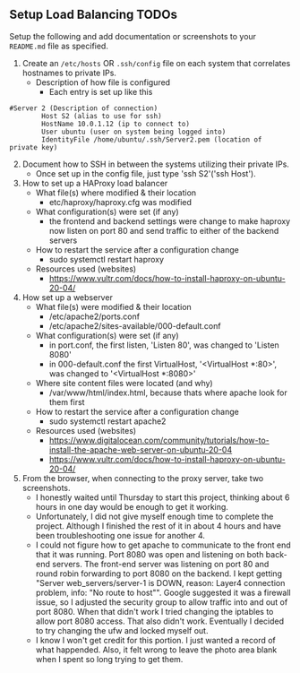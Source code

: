 ## Setup Load Balancing TODOs

Setup the following and add documentation or screenshots to your `README.md` file as specified.

1. Create an `/etc/hosts` OR `.ssh/config` file on each system that correlates hostnames to private IPs.
   - Description of how file is configured
     - Each entry is set up like this
```
#Server 2 (Description of connection)
        Host S2 (alias to use for ssh)
        HostName 10.0.1.12 (ip to connect to)
        User ubuntu (user on system being logged into)
        IdentityFile /home/ubuntu/.ssh/Server2.pem (location of private key)
```

2. Document how to SSH in between the systems utilizing their private IPs.
   - Once set up in the config file, just type 'ssh S2'('ssh Host').
3. How to set up a HAProxy load balancer
   - What file(s) where modified & their location
     - etc/haproxy/haproxy.cfg was modified
   - What configuration(s) were set (if any)
     - the frontend and backend settings were change to make haproxy now listen on port 80 and send traffic to either of the backend servers
   - How to restart the service after a configuration change
     - sudo systemctl restart haproxy
   - Resources used (websites)
     - https://www.vultr.com/docs/how-to-install-haproxy-on-ubuntu-20-04/
4. How set up a webserver
   - What file(s) were modified & their location
     - /etc/apache2/ports.conf
     - /etc/apache2/sites-available/000-default.conf
   - What configuration(s) were set (if any)
     - in port.conf, the first listen, 'Listen 80', was changed to 'Listen 8080'
     - in 000-default.conf the first VirtualHost, '<VirtualHost *:80>', was changed to '<VirtualHost *:8080>'
   - Where site content files were located (and why)
     - /var/www/html/index.html, because thats where apache look for them first
   - How to restart the service after a configuration change
     - sudo systemctl restart apache2
   - Resources used (websites)
     - https://www.digitalocean.com/community/tutorials/how-to-install-the-apache-web-server-on-ubuntu-20-04
     - https://www.vultr.com/docs/how-to-install-haproxy-on-ubuntu-20-04/
5. From the browser, when connecting to the proxy server, take two screenshots.
   - I honestly waited until Thursday to start this project, thinking about 6 hours in one day would be enough to get it working. 
   - Unfortunately, I did not give myself enough time to complete the project. Although I finished the rest of it in about 4 hours and have been troubleshooting one issue for another 4.
   - I could not figure how to get apache to communicate to the front end that it was running. Port 8080 was open and listening on both back-end servers. The front-end server was listening on port 80 and round robin forwarding to port 8080 on the backend. I kept getting "Server web_servers/server-1 is DOWN, reason: Layer4 connection problem, info: "No route to host"". Google suggested it was a firewall issue, so I adjusted the security group to allow traffic into and out of port 8080. When that didn't work I tried changing the iptables to allow port 8080 access. That also didn't work. Eventually I decided to try changing the ufw and locked myself out. 
   - I know I won't get credit for this portion. I just wanted a record of what happended. Also, it felt wrong to leave the photo area blank when I spent so long trying to get them.
